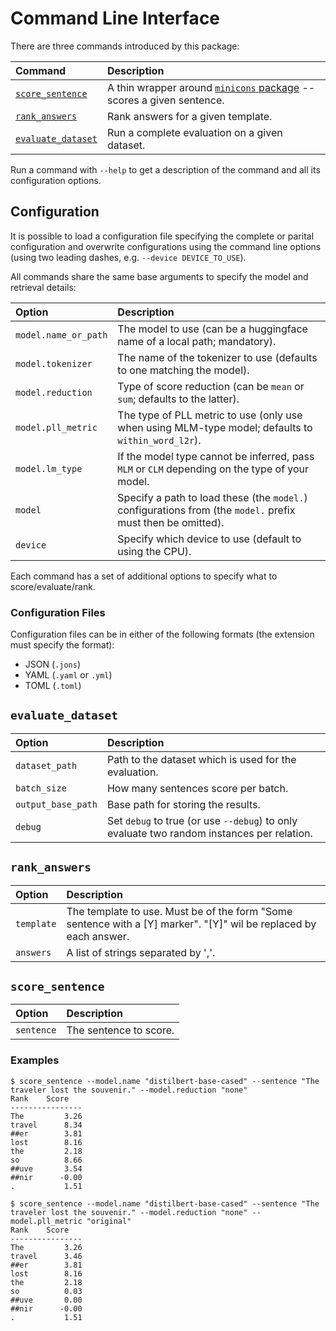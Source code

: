 # Command Line Interface


There are three commands introduced by this package:

| Command | Description |
| :------ | :---------- |
| [`score_sentence`](#score_sentence) | A thin wrapper around [`minicons` package](https://github.com/kanishkamisra/minicons) -- scores a given sentence. |
| [`rank_answers`](#rank_answers) | Rank answers for a given template. |
| [`evaluate_dataset`](#evaluate_dataset) | Run a complete evaluation on a given dataset. |


Run a command with `--help` to get a description of the command and all its configuration options.


## Configuration

It is possible to load a configuration file specifying the complete or parital configuration and overwrite configurations using the command line options (using two leading dashes, e.g. `--device DEVICE_TO_USE`).

All commands share the same base arguments to specify the model and retrieval details:


| Option   | Description | 
| :------- | :---------- |
| `model.name_or_path` | The model to use (can be a huggingface name of a local path; mandatory).
| `model.tokenizer` | The name of the tokenizer to use (defaults to one matching the model). |
| `model.reduction` | Type of score reduction (can be `mean` or `sum`; defaults to the latter). |
| `model.pll_metric` | The type of PLL metric to use (only use when using MLM-type model; defaults to `within_word_l2r`). |
| `model.lm_type` | If the model type cannot be inferred, pass `MLM` or `CLM` depending on the type of your model. |
| `model` | Specify a path to load these (the `model.`) configurations from (the `model.` prefix must then be omitted). |
| `device` | Specify which device to use (default to using the CPU). |

Each command has a set of additional options to specify what to score/evaluate/rank.


### Configuration Files

Configuration files can be in either of the following formats (the extension must specify the format):

- JSON (`.jons`)
- YAML (`.yaml` or `.yml`)
- TOML (`.toml`)

## `evaluate_dataset`

| Option       | Description | 
| :----------- | :---------- |
| `dataset_path` | Path to the dataset which is used for the evaluation. |
| `batch_size` | How many sentences score per batch. |
| `output_base_path` | Base path for storing the results. |
| `debug` | Set `debug` to true (or use `--debug`) to only evaluate two random instances per relation. |

## `rank_answers`

| Option       | Description | 
| :----------- | :---------- |
| `template` | The template to use. Must be of the form "Some sentence with a [Y] marker". "[Y]" wil be replaced by each answer. |
| `answers` | A list of strings separated by ','. |


## `score_sentence`

| Option       | Description | 
| :----------- | :---------- |
| `sentence` | The sentence to score. |


### Examples

``` shell-session
$ score_sentence --model.name "distilbert-base-cased" --sentence "The traveler lost the souvenir." --model.reduction "none"
Rank    Score   
----------------
The         3.26
travel      8.34
##er        3.81
lost        8.16
the         2.18
so          8.66
##uve       3.54
##nir      -0.00
.           1.51

$ score_sentence --model.name "distilbert-base-cased" --sentence "The traveler lost the souvenir." --model.reduction "none" --model.pll_metric "original"
Rank    Score   
----------------
The         3.26
travel      3.46
##er        3.81
lost        8.16
the         2.18
so          0.03
##uve       0.00
##nir      -0.00
.           1.51
```


